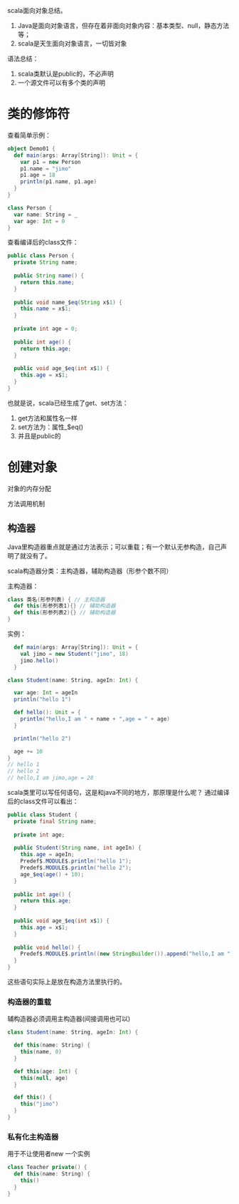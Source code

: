 

scala面向对象总结。

1. Java是面向对象语言，但存在着非面向对象内容：基本类型、null，静态方法等；
2. scala是天生面向对象语言，一切皆对象

语法总结：

1. scala类默认是public的，不必声明
2. 一个源文件可以有多个类的声明

# 类的修饰符

查看简单示例：
```scala 
object Demo01 {
  def main(args: Array[String]): Unit = {
    var p1 = new Person
    p1.name = "jimo"
    p1.age = 18
    println(p1.name, p1.age)
  }
}

class Person {
  var name: String = _
  var age: Int = 0
}
```
查看编译后的class文件：

```java
public class Person {
  private String name;
  
  public String name() {
    return this.name;
  }
  
  public void name_$eq(String x$1) {
    this.name = x$1;
  }
  
  private int age = 0;
  
  public int age() {
    return this.age;
  }
  
  public void age_$eq(int x$1) {
    this.age = x$1;
  }
}
```
也就是说，scala已经生成了get、set方法：

1. get方法和属性名一样
2. set方法为：属性_$eq()
3. 并且是public的


# 创建对象

对象的内存分配

方法调用机制

## 构造器

Java里构造器重点就是通过方法表示；可以重载；有一个默认无参构造，自己声明了就没有了。

scala构造器分类：主构造器，辅助构造器（形参个数不同）

主构造器：
```scala
class 类名(形参列表) { // 主构造器 
  def this(形参列表1){} // 辅助构造器
  def this(形参列表2){} // 辅助构造器
}
```

实例：
```scala
  def main(args: Array[String]): Unit = {
    val jimo = new Student("jimo", 18)
    jimo.hello()
  }

class Student(name: String, ageIn: Int) {

  var age: Int = ageIn
  println("hello 1")

  def hello(): Unit = {
    println("hello,I am " + name + ",age = " + age)
  }

  println("hello 2")

  age += 10
}
// hello 1
// hello 2
// hello,I am jimo,age = 28
```
scala类里可以写任何语句，这是和java不同的地方，那原理是什么呢？
通过编译后的class文件可以看出：
```java
public class Student {
  private final String name;
  
  private int age;
  
  public Student(String name, int ageIn) {
    this.age = ageIn;
    Predef$.MODULE$.println("hello 1");
    Predef$.MODULE$.println("hello 2");
    age_$eq(age() + 10);
  }
  
  public int age() {
    return this.age;
  }
  
  public void age_$eq(int x$1) {
    this.age = x$1;
  }
  
  public void hello() {
    Predef$.MODULE$.println((new StringBuilder()).append("hello,I am ").append(this.name).append(",age = ").append(BoxesRunTime.boxToInteger(age())).toString());
  }
}
```
这些语句实际上是放在构造方法里执行的。

### 构造器的重载

辅构造器必须调用主构造器(间接调用也可以)
```scala
class Student(name: String, ageIn: Int) {

  def this(name: String) {
    this(name, 0)
  }

  def this(age: Int) {
    this(null, age)
  }

  def this() {
    this("jimo")
  }
}
```
### 私有化主构造器

用于不让使用者new 一个实例
```scala
class Teacher private() {
  def this(name: String) {
    this()
  }
}
```




